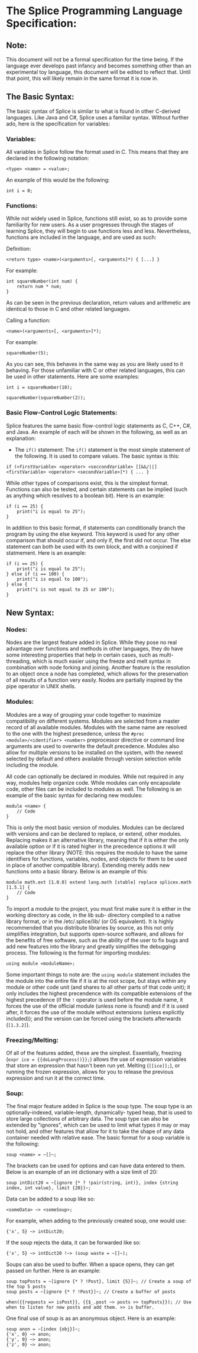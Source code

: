 The Splice Programming Language Specification:
==============================================

Note:
-----
This document will not be a formal specification for the time being. If the language ever develops past infancy and becomes
something other than an experimental toy language, this document will be edited to reflect that. Until that point, this will
likely remain in the same format it is now in.
	
The Basic Syntax:
-----------------
The basic syntax of Splice is similar to what is found in other C-derived languages. Like Java and C#, Splice uses a familiar
syntax. Without further ado, here is the specification for variables:
	
### Variables:
All variables in Splice follow the format used in C. This means that they are declared in the following notation:

`<type> <name> = <value>;`

An example of this would be the following:

`int i = 0;`

### Functions:
While not widely used in Splice, functions still exist, so as to provide some familiarity for new users. As a user
progresses through the stages of learning Splice, they will begin to use functions less and less. Nevertheless,
functions are included in the language, and are used as such:

Definition:

`<return type> <name>(<arguments>[, <arguments]*) { [...] }`

For example:
```
int squareNumber(int num) {
	return num * num;
}
```

As can be seen in the previous declaration, return values and arithmetic are identical to those in C and other
related languages.

Calling a function:

`<name>(<arguments>[, <arguments>]*);`

For example:

`squareNumber(5);`

As you can see, this behaves in the same way as you are likely used to it behaving. For those unfamiliar with C
or other related languages, this can be used in other statements. Here are some examples:
	
`int i = squareNumber(10);`

`squareNumber(squareNumber(2));`
		
### Basic Flow-Control Logic Statements:
Splice features the same basic flow-control logic statements as C, C++, C#, and Java. An example of each will be
shown in the following, as well as an explanation:

* The `if()` statement:
The `if()` statement is the most simple statement of the following. It is used to compare values. The basic
syntax is this:

`if (<firstVariable> <operator> <seccondVariable> [[&&/||] <firstVariable> <operator> <secondVariable>]*) { ... }`

While other types of comparisons exist, this is the simplest format. Functions can also be tested, and certain
statements can be implied (such as anything which resolves to a boolean bit). Here is an example:

```
if (i == 25) {
	print("i is equal to 25");
}
```

In addition to this basic format, if statements can conditionally branch the program by using the else keyword.
This keyword is used for any other comparison that should occur if, and only if, the first did not occur. The
else statement can both be used with its own block, and with a conjoined if statmement. Here is an example:

```
if (i == 25) {
	print("i is equal to 25");
} else if (i == 100) {
	print("i is equal to 100");
} else {
	print("i is not equal to 25 or 100");
}
```

New Syntax:
-----------

### Nodes:
Nodes are the largest feature added in Splice. While they pose no real advantage over functions and methods in other languages,
they do have some interesting properties that help in certain cases, such as multi-threading, which is much easier using the
freeze and melt syntax in combination with node forking and joining. Another feature is the resolution to an object once a node
has completed, which allows for the preservation of all results of a function very easily. Nodes are partially inspired by the
pipe operator in UNIX shells.

### Modules:
Modules are a way of grouping your code together to maximize compatibility on different systems. Modules are selected from a
master record of all available modules. Modules with the same name are resolved to the one with the highest presedence, unless
the `#prec <module>/<identifier> <number>` preprocessor directive or command line arguments are used to overwrite the default
precedence. Modules also allow for multiple versions to be installed on the system, with the newest selected by default and
others available through version selection while including the module.

All code can optionally be declared in modules. While not required in any way, modules help organize code. While modules can
only encapsulate code, other files can be included to modules as well. The following is an example of the basic syntax for
declaring new modules:

```
module <name> {
	// Code
}
```

This is only the most basic version of modules. Modules can be declared with versions and can be declared to replace, or extend,
other modules. Replacing makes it an alternative library, meaning that if it is either the only available option or if it is
rated higher in the precedence options it will replace the other library (NOTE: this requires the module to have the same
identifiers for functions, variables, nodes, and objects for them to be used in place of another compatible library). Extending
merely adds new functions onto a basic library. Below is an example of this:

```
module math.ext [1.0.0] extend lang.math [stable] replace splicex.math [1.5.1] {
	// Code
}
```

To import a module to the project, you must first make sure it is either in the working directory as code, in the lib sub-
directory compiled to a native library format, or in the /etc/.splice/lib/ (or OS equivalent). It is highly recommended that
you distribute libraries by source, as this not only simplifies integration, but supports open-source software, and allows for
the benefits of free software, such as the ability of the user to fix bugs and add new features into the library and greatly
simplifies the debugging process. The following is the format for importing modules:

`using module <moduleName>;`

Some important things to note are: the `using module` statement includes the the module into the entire file if it is at the
root scope, but stays within any module or other code unit (and shares to all other parts of that code unit); it only includes
the highest precendence with its compatible extensions of the highest precedence (if the `!` operator is used before the module
name, it forces the use of the official module (unless none is found) and if it is used after, it forces the use of the module
without extensions (unless explicitly included)); and the version can be forced using the brackets afterwards (`[1.3.2]`).

### Freezing/Melting:
Of all of the features added, these are the simplest. Essentially, freezing (`expr ice = {{doLongProcess()}};`) allows
the use of expression variables that store an expression that hasn't been run yet. Melting (`[[ice]];`), or running the frozen
expression, allows for you to release the previous expression and run it at the correct time.


### Soup:
The final major feature added in Splice is the soup type. The soup type is an optionally-indexed, variable-length, dynamically-
typed heap, that is used to store large collections of arbitrary data. The soup type can also be extended by "ignores", which
can be used to limit what types it may or may not hold, and other features that allow for it to take the shape of any data
container needed with relative ease. The basic format for a soup variable is the following:

`soup <name> = ~[]~;`

The brackets can be used for options and can have data entered to them. Below is an example of an int dictionary with a size
limit of 20:

`soup intDict20 = ~[ignore {* ? !pair(string, int)}, index {string index, int value}, limit {20}]~;`

Data can be added to a soup like so:

`<someData> ~> <someSoup>;`

For example, when adding to the previously created soup, one would use:

`{'x', 5} ~> intDict20;`

If the soup rejects the data, it can be forwarded like so:

`{'x', 5} ~> intDict20 !~> (soup waste = ~[]~);`

Soups can also be used to buffer. When a space opens, they can get passed on further. Here is an example:

```
soup topPosts = ~[ignore {* ? !Post}, limit {5}]~; // Create a soup of the top 5 posts
soup posts = ~[ignore {* ? !Post}]~; // Create a buffer of posts

when({{requests => isPost}}, {{$_.post ~> posts >> topPosts}}); // Use when to listen for new posts and add them. >> is buffer.
```

One final use of soup is as an anonymous object. Here is an example:

```
soup anon = ~[index {obj}]~;
{'x', 0} ~> anon;
{'y', 0} ~> anon;
{'z', 0} ~> anon;
```
